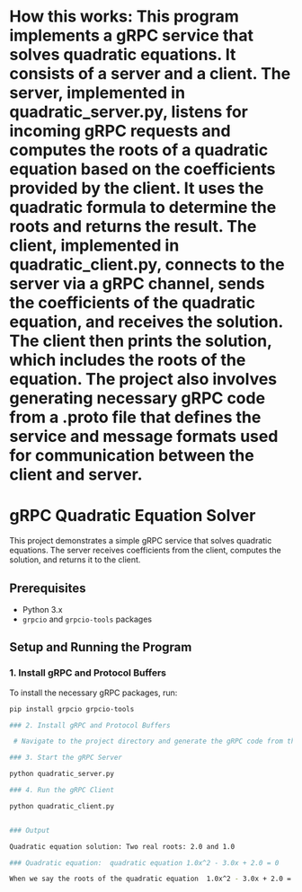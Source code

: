 # How this works: This program implements a gRPC service that solves quadratic equations. It consists of a server and a client. The server, implemented in quadratic_server.py, listens for incoming gRPC requests and computes the roots of a quadratic equation based on the coefficients provided by the client. It uses the quadratic formula to determine the roots and returns the result. The client, implemented in quadratic_client.py, connects to the server via a gRPC channel, sends the coefficients of the quadratic equation, and receives the solution. The client then prints the solution, which includes the roots of the equation. The project also involves generating necessary gRPC code from a .proto file that defines the service and message formats used for communication between the client and server.

# gRPC Quadratic Equation Solver

This project demonstrates a simple gRPC service that solves quadratic equations. The server receives coefficients from the client, computes the solution, and returns it to the client.

## Prerequisites

- Python 3.x
- `grpcio` and `grpcio-tools` packages

## Setup and Running the Program

### 1. Install gRPC and Protocol Buffers

To install the necessary gRPC packages, run:

```sh
pip install grpcio grpcio-tools

### 2. Install gRPC and Protocol Buffers

 # Navigate to the project directory and generate the gRPC code from the .proto file:

### 3. Start the gRPC Server

python quadratic_server.py

### 4. Run the gRPC Client

python quadratic_client.py


### Output

Quadratic equation solution: Two real roots: 2.0 and 1.0

### Quadratic equation:  quadratic equation 1.0x^2 - 3.0x + 2.0 = 0

When we say the roots of the quadratic equation  1.0x^2 - 3.0x + 2.0 = 0  are 2.0 and 1.0, it means that these values of  x  satisfy the equation. In other words, if you substitute  x = 2.0  or  x = 1.0  into the equation, the left-hand side of the equation will equal zero. Therefore, the roots of the equation are 2.0 and 1.0.


```
